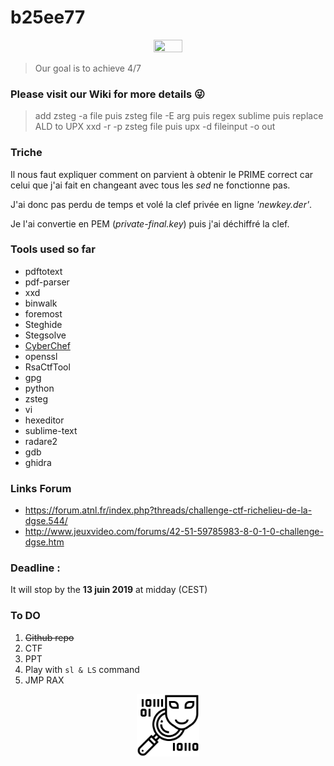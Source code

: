 # b25ee77


<p align="center">
  <img width="30%" height="30%" src="/icon/solved1914.bmp">
</p>

> Our goal is to achieve 4/7

###  Please visit our Wiki for more details 😜

> add zsteg -a file puis zsteg file -E arg puis regex sublime puis replace ALD to UPX
>xxd -r -p zsteg file puis upx -d fileinput -o out


### Triche


Il nous faut expliquer comment on parvient à obtenir le PRIME correct car celui que j'ai fait en changeant avec tous les *sed* ne fonctionne pas. 

J'ai donc pas perdu de temps et volé la clef privée en ligne *'newkey.der'*. 

Je l'ai convertie en PEM (*private-final.key*) puis j'ai déchiffré la clef.


### Tools used so far

 * pdftotext
 * pdf-parser
 * xxd 
 * binwalk
 * foremost
 * Steghide
 * Stegsolve
 * [CyberChef](https://gchq.github.io/CyberChef/)
 * openssl 
 * RsaCtfTool
 * gpg
 * python
 * zsteg
 * vi 
 * hexeditor
 * sublime-text 
 * radare2
 * gdb
 * ghidra


### Links Forum

- https://forum.atnl.fr/index.php?threads/challenge-ctf-richelieu-de-la-dgse.544/
- http://www.jeuxvideo.com/forums/42-51-59785983-8-0-1-0-challenge-dgse.htm

### Deadline : 

It will stop by the **13 juin 2019** at midday (CEST)

### To DO 

1. ~~Github repo~~
2. CTF
3. PPT
4. Play with ```sl & LS``` command
5. JMP RAX

<p align="center">
  <img width="100" height="100" src="/icon/a.png">
</p>
